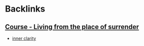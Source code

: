 
# Backlinks
## [Course - Living from the place of surrender](<Course - Living from the place of surrender.md>)
- [inner clarity](<inner clarity.md>)

